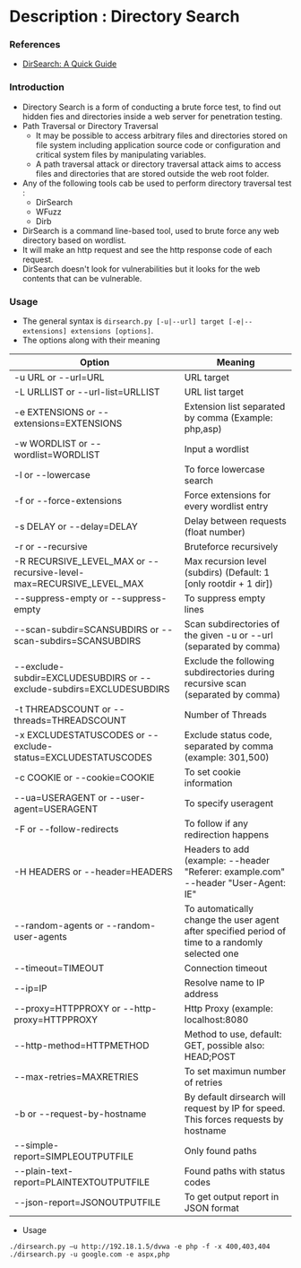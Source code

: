 # Description : Directory Search

### References
- [DirSearch: A Quick Guide](https://securityonline.info/dirsearch-https-directoryfile-brute-forcer/) 

### Introduction
* Directory Search is a form of conducting a brute force test, to find out hidden fies and directories inside a web 
  server for penetration testing.
* Path Traversal or Directory Traversal
    * It may be possible to access arbitrary files and directories stored on file system including application source 
      code or configuration and critical system files by manipulating variables.
    * A path traversal attack or directory traversal attack aims to access files and directories that are stored outside 
      the web root folder.
* Any of the following tools cab be used to perform directory traversal test :
    - DirSearch
    - WFuzz
    - Dirb
* DirSearch is a command line-based tool, used to brute force any web directory based on wordlist. 
* It will make an http request and see the http response code of each request. 
* DirSearch doesn't look for vulnerabilities but it looks for the web contents that can be vulnerable. 

### Usage
* The general syntax is `dirsearch.py [-u|--url] target [-e|--extensions] extensions [options]`.
* The options along with their meaning

| Option   |   Meaning |
|-----------|---------------------------------------------|
|-u URL or --url=URL                        | URL target |
|-L URLLIST or --url-list=URLLIST           | URL list target |
|-e EXTENSIONS or --extensions=EXTENSIONS   | Extension list separated by comma (Example: php,asp) |
|-w WORDLIST or --wordlist=WORDLIST           | Input a wordlist |
|-l or --lowercase                            | To force lowercase search |     
|-f or --force-extensions                     | Force extensions for every wordlist entry |
|-s DELAY or --delay=DELAY                    | Delay between requests (float number) |
|-r or --recursive                            | Bruteforce recursively |
|-R RECURSIVE_LEVEL_MAX or --recursive-level-max=RECURSIVE_LEVEL_MAX | Max recursion level (subdirs) (Default: 1 [only rootdir + 1 dir]) |
|--suppress-empty or --suppress-empty         | To suppress empty lines |                                                      |
|--scan-subdir=SCANSUBDIRS or --scan-subdirs=SCANSUBDIRS  | Scan subdirectories of the given -u or --url (separated by comma) |
|--exclude-subdir=EXCLUDESUBDIRS or --exclude-subdirs=EXCLUDESUBDIRS | Exclude the following subdirectories during recursive scan (separated by comma) |
|-t THREADSCOUNT or --threads=THREADSCOUNT    | Number of Threads |
|-x EXCLUDESTATUSCODES or --exclude-status=EXCLUDESTATUSCODES | Exclude status code, separated by comma (example: 301,500) |
|-c COOKIE or --cookie=COOKIE                 | To set cookie information |                                                      |
|--ua=USERAGENT or --user-agent=USERAGENT     | To specify useragent  |                                                      |
|-F or --follow-redirects                     | To follow if any redirection happens |                                                      |
|-H HEADERS or --header=HEADERS               | Headers to add (example: --header "Referer: example.com" --header "User-Agent: IE" |
|--random-agents or --random-user-agents      | To automatically change the user agent after specified period of time to a randomly selected one |                                                      |
| --timeout=TIMEOUT                         | Connection timeout |
|--ip=IP                                    | Resolve name to IP address |
|--proxy=HTTPPROXY or --http-proxy=HTTPPROXY  | Http Proxy (example: localhost:8080 |
|--http-method=HTTPMETHOD                   | Method to use, default: GET, possible also: HEAD;POST |
|--max-retries=MAXRETRIES                   | To set maximun number of retries |                              |    
|-b or --request-by-hostname                  | By default dirsearch will request by IP for speed. This forces requests by hostname |
| --simple-report=SIMPLEOUTPUTFILE          | Only found paths    |
|--plain-text-report=PLAINTEXTOUTPUTFILE    | Found paths with status codes |
|--json-report=JSONOUTPUTFILE               | To get output report in JSON format |

* Usage
```
./dirsearch.py –u http://192.18.1.5/dvwa -e php -f -x 400,403,404
./dirsearch.py -u google.com -e aspx,php
```
